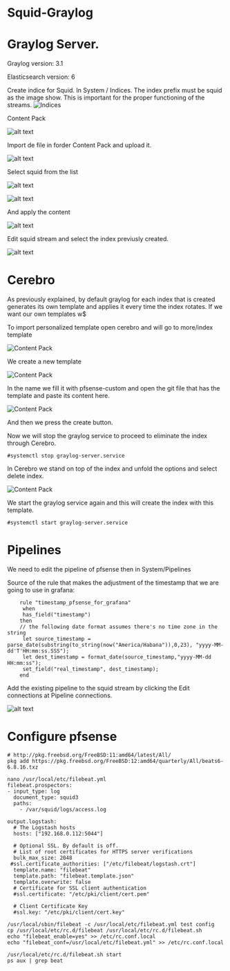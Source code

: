 # Squid-Graylog
# Graylog Server.

Graylog version: 3.1

Elasticsearch version: 6

Create indice for Squid. In System / Indices. The index prefix must be squid as the image show.
This is important for the proper functioning of the streams.
![Indices](https://devopstales.github.io/img/include/squid_pfsense1.png)

Content Pack

![alt text](https://devopstales.github.io/img/include/squid_pfsense2.png)

Import de file in forder Content Pack and upload it.

![alt text](https://devopstales.github.io/img/include/squid_pfsense3.png)

Select squid from the list

![alt text](https://devopstales.github.io/img/include/squid_pfsense4.png)

![alt text](https://devopstales.github.io/img/include/squid_pfsense5.png)

And apply the content

![alt text](https://devopstales.github.io/img/include/squid_pfsense6.png)

Edit squid stream and select the index previusly created.

![alt text](https://devopstales.github.io/img/include/squid_pfsense7.png)

# Cerebro

As previously explained, by default graylog for each index that is created generates its own template and applies it every time the index rotates. If we want our own templates w$

To import personalized template open cerebro and will go to more/index template

![Content Pack](https://devopstales.github.io/img/include/More-Cerebro.png)

We create a new template

![Content Pack](https://devopstales.github.io/img/include/cerebro_template.png)

In the name we fill it with pfsense-custom and open the git file that has the template and paste its content here.

![Content Pack](https://devopstales.github.io/img/include/Pfsense_Custom_template.png)

And then we press the create button.

Now we will stop the graylog service to proceed to eliminate the index through Cerebro.

`#systemctl stop graylog-server.service`

In Cerebro we stand on top of the index and unfold the options and select delete index.

![Content Pack](https://devopstales.github.io/img/include/Delete-index-pfsense.png)

We start the graylog service again and this will create the index with this template.

`#systemctl start graylog-server.service`

# Pipelines

We need to edit the pipeline of pfsense then in System/Pipelines

Source of the rule that makes the adjustment of the timestamp that we are going to use in grafana:

```
    rule "timestamp_pfsense_for_grafana"
     when
     has_field("timestamp")
    then
    // the following date format assumes there's no time zone in the string
     let source_timestamp = parse_date(substring(to_string(now("America/Habana")),0,23), "yyyy-MM-dd'T'HH:mm:ss.SSS");
     let dest_timestamp = format_date(source_timestamp,"yyyy-MM-dd HH:mm:ss");
     set_field("real_timestamp", dest_timestamp);
    end
```

Add the existing pipeline to the squid stream by clicking the Edit connections at Pipeline connections.

![alt text](https://devopstales.github.io/img/include/squid_pfsense8.png)

# Configure pfsense
```
# http://pkg.freebsd.org/FreeBSD:11:amd64/latest/All/
pkg add https://pkg.freebsd.org/FreeBSD:12:amd64/quarterly/All/beats6-6.8.16.txz

nano /usr/local/etc/filebeat.yml
filebeat.prospectors:
- input_type: log
  document_type: squid3
  paths:
    - /var/squid/logs/access.log

output.logstash:
  # The Logstash hosts
  hosts: ["192.168.0.112:5044"]

  # Optional SSL. By default is off.
  # List of root certificates for HTTPS server verifications
  bulk_max_size: 2048
 #ssl.certificate_authorities: ["/etc/filebeat/logstash.crt"]
  template.name: "filebeat"
  template.path: "filebeat.template.json"
  template.overwrite: false
  # Certificate for SSL client authentication
  #ssl.certificate: "/etc/pki/client/cert.pem"

  # Client Certificate Key
  #ssl.key: "/etc/pki/client/cert.key"

/usr/local/sbin/filebeat -c /usr/local/etc/filebeat.yml test config
cp /usr/local/etc/rc.d/filebeat /usr/local/etc/rc.d/filebeat.sh
echo "filebeat_enable=yes" >> /etc/rc.conf.local
echo "filebeat_conf=/usr/local/etc/filebeat.yml" >> /etc/rc.conf.local

/usr/local/etc/rc.d/filebeat.sh start
ps aux | grep beat
```
